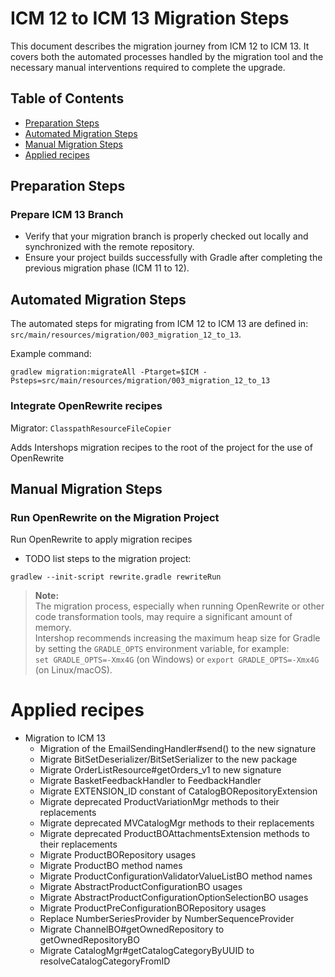 # ICM 12 to ICM 13 Migration Steps

This document describes the migration journey from ICM 12 to ICM 13. It covers both the automated processes handled by the migration tool and the necessary manual interventions required to complete the upgrade.

## Table of Contents

- [Preparation Steps](#preparation-steps)
- [Automated Migration Steps](#automated-migration-steps)
- [Manual Migration Steps](#manual-migration-steps)
- [Applied recipes](#applied-recipes)

## Preparation Steps

### Prepare ICM 13 Branch

- Verify that your migration branch is properly checked out locally and synchronized with the remote repository.
- Ensure your project builds successfully with Gradle after completing the previous migration phase (ICM 11 to 12).

## Automated Migration Steps

The automated steps for migrating from ICM 12 to ICM 13 are defined in: `src/main/resources/migration/003_migration_12_to_13`.

Example command:
```
gradlew migration:migrateAll -Ptarget=$ICM -Psteps=src/main/resources/migration/003_migration_12_to_13
```

### Integrate OpenRewrite recipes

Migrator: `ClasspathResourceFileCopier`

Adds Intershops migration recipes to the root of the project for the use of OpenRewrite

## Manual Migration Steps

### Run OpenRewrite on the Migration Project

Run OpenRewrite to apply migration recipes
* TODO list steps
to the migration project:
```
gradlew --init-script rewrite.gradle rewriteRun
```

> **Note:**  
> The migration process, especially when running OpenRewrite or other code transformation tools, may require a significant amount of memory.  
> Intershop recommends increasing the maximum heap size for Gradle by setting the `GRADLE_OPTS` environment variable, for example:  
> `set GRADLE_OPTS=-Xmx4G` (on Windows) or `export GRADLE_OPTS=-Xmx4G` (on Linux/macOS).

# Applied recipes

- Migration to ICM 13
    - Migration of the EmailSendingHandler#send() to the new signature
    - Migrate BitSetDeserializer/BitSetSerializer to the new package
    - Migrate OrderListResource#getOrders_v1 to new signature
    - Migrate BasketFeedbackHandler to FeedbackHandler
    - Migrate EXTENSION_ID constant of CatalogBORepositoryExtension
    - Migrate deprecated ProductVariationMgr methods to their replacements
    - Migrate deprecated MVCatalogMgr methods to their replacements
    - Migrate deprecated ProductBOAttachmentsExtension methods to their replacements
    - Migrate ProductBORepository usages
    - Migrate ProductBO method names
    - Migrate ProductConfigurationValidatorValueListBO method names
    - Migrate AbstractProductConfigurationBO usages
    - Migrate AbstractProductConfigurationOptionSelectionBO usages
    - Migrate ProductPreConfigurationBORepository usages
    - Replace NumberSeriesProvider by NumberSequenceProvider
    - Migrate ChannelBO#getOwnedRepository to getOwnedRepositoryBO
    - Migrate CatalogMgr#getCatalogCategoryByUUID to resolveCatalogCategoryFromID